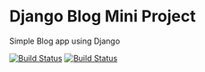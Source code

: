 # Django Blog Mini Project

Simple Blog app using Django

[![Build Status](https://travis-ci.org/SHIVVYLOU/Django-Blog.svg?branch=master)](https://travis-ci.org/SHIVVYLOU/Django-Blog)
[![Build Status](https://travis-ci.org/SHIVVYLOU/Django-Blog.svg?branch=master)](https://travis-ci.org/SHIVVYLOU/Django-Blog)